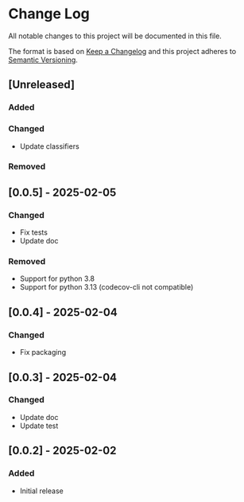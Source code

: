 # Change Log

All notable changes to this project will be documented in this file.

The format is based on [Keep a Changelog](http://keepachangelog.com/)
and this project adheres to [Semantic Versioning](http://semver.org/).

## [Unreleased]

### Added

### Changed

- Update classifiers

### Removed


## [0.0.5] - 2025-02-05

### Changed

- Fix tests
- Update doc

### Removed

- Support for python 3.8
- Support for python 3.13 (codecov-cli not compatible)

## [0.0.4] - 2025-02-04

### Changed

- Fix packaging

## [0.0.3] - 2025-02-04

### Changed

- Update doc
- Update test

## [0.0.2] - 2025-02-02

### Added

- Initial release
